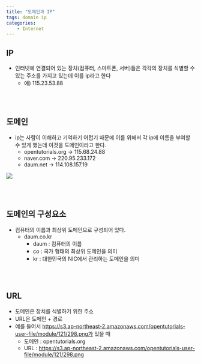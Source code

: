 ```yaml
---
title: "도메인과 IP"
tags: domain ip
categories: 
    - Internet
---
```


## IP
- 인터넷에 연결되어 있는 장치(컴퓨터, 스마트폰, 서버)들은 각각의 장치를 식별할 수 있는 주소를 가지고 있는데 이를 ip라고 한다
    - 예) 115.23.53.88
<br>
<br>

## 도메인
- ip는 사람이 이해하고 기억하기 어렵기 때문에 이를 위해서 각 ip에 이름을 부여할 수 있게 했는데 이것을 도메인이라고 한다.
    - opentutorials.org -> 115.68.24.88
    - naver.com -> 220.95.233.172
    - daum.net -> 114.108.157.19

![](https://s3.ap-northeast-2.amazonaws.com/opentutorials-user-file/module/121/298.png)

<br>
<br>

## 도메인의 구성요소
- 컴퓨터의 이름과 최상위 도메인으로 구성되어 있다.
    - daum.co.kr
        - daum : 컴퓨터의 이름
        - co : 국가 형태의 최상위 도메인을 의미
        - kr : 대한민국의 NIC에서 관리하는 도메인을 의미

<br>
<br>

## URL
- 도메인은 장치를 식별하기 위한 주소
- URL은 도메인 + 경로
- 예를 들어서 https://s3.ap-northeast-2.amazonaws.com/opentutorials-user-file/module/121/298.png가 있을 때
    - 도메인 : opentutorials.org
    - URL : https://s3.ap-northeast-2.amazonaws.com/opentutorials-user-file/module/121/298.png